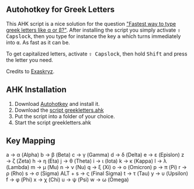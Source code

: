 ## Autohotkey for Greek Letters

This AHK script is a nice solution for the question ["Fastest way to type greek letters like α or β?"](https://superuser.com/q/936999/169199). After installing the script you simply activate <kbd>⇪ Capslock</kbd>, then you type for instance the key <kbd>a</kbd> which turns immediately into <kbd>α</kbd>. As fast as it can be. 

To get capitalized letters, activate <kbd>⇪ Capslock</kbd>, then hold <kbd>Shift</kbd> and press the letter you need. 

Credits to [Exaskryz](https://autohotkey.com/boards/viewtopic.php?f=5&t=25218).

## AHK Installation

  1. Download [Autohotkey](https://www.autohotkey.com/download/) and install it. 
  2. Download the [script greekletters.ahk](https://raw.githubusercontent.com/q2apro/ahk_greekletters/master/greekletters.ahk)
  3. Put the script into a folder of your choice. 
  4. Start the script greekletters.ahk 

## Key Mapping 

a → α (Alpha)
b → β (Beta)
c → γ (Gamma)
d → δ (Delta)
e → ε (Epislon)
z → ζ (Zeta)
h → η (Eta)
j → θ (Theta)
i → ι (Iota)
k → κ (Kappa)
l → λ (Lambda)
m → μ (Mu)
n → ν (Nu)
q → ξ (Xi)
o → ο (Omicron)
p → π (Pi)
r → ρ (Rho)
s → σ (Sigma)
ALT + s → ς (Final Sigma)
t → τ (Tau)
y → υ (Upsilon)
f → φ (Phi)
x → χ (Chi)
u → ψ (Psi)
w → ω (Omega)
